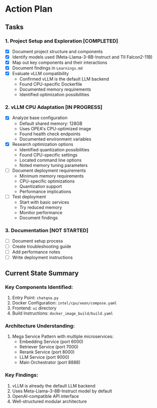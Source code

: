 # Action Plan

## Tasks

### 1. Project Setup and Exploration [COMPLETED] 

- [x] Document project structure and components
- [x] Identify models used (Meta-Llama-3-8B-Instruct and TII Falcon2-11B)
- [x] Map out key components and their interactions
- [x] Document findings in `Learnings.md`
- [x] Evaluate vLLM compatibility
  - Confirmed vLLM is the default LLM backend
  - Found CPU-specific Dockerfile
  - Documented memory requirements
  - Identified optimization possibilities

### 2. vLLM CPU Adaptation [IN PROGRESS] 

- [x] Analyze base configuration
  - Default shared memory: 128GB
  - Uses OPEA's CPU-optimized image
  - Found health check endpoints
  - Documented environment variables
- [x] Research optimization options
  - Identified quantization possibilities
  - Found CPU-specific settings
  - Located command line options
  - Noted memory tuning parameters
- [ ] Document deployment requirements
  - Minimum memory requirements
  - CPU-specific optimizations
  - Quantization support
  - Performance implications
- [ ] Test deployment
  - Start with basic services
  - Try reduced memory
  - Monitor performance
  - Document findings

### 3. Documentation [NOT STARTED]

- [ ] Document setup process
- [ ] Create troubleshooting guide
- [ ] Add performance notes
- [ ] Write deployment instructions

## Current State Summary

### Key Components Identified:
1. Entry Point: `chatqna.py`
2. Docker Configuration: `intel/cpu/xeon/compose.yaml`
3. Frontend: `ui` directory
4. Build Instructions: `docker_image_build/build.yaml`

### Architecture Understanding:
1. Mega Service Pattern with multiple microservices:
   - Embedding Service (port 6000)
   - Retriever Service (port 7000)
   - Rerank Service (port 8000)
   - LLM Service (port 9000)
   - Main Orchestrator (port 8888)

### Key Findings:
1. vLLM is already the default LLM backend
2. Uses Meta-Llama-3-8B-Instruct model by default
3. OpenAI-compatible API interface
4. Well-structured modular architecture
